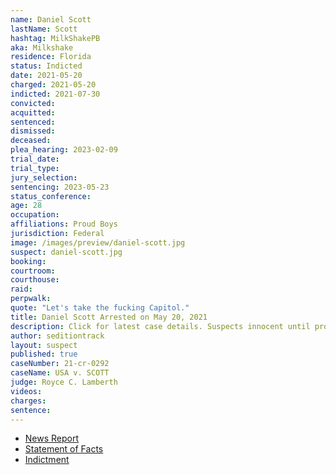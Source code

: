 ```yaml
---
name: Daniel Scott
lastName: Scott
hashtag: MilkShakePB
aka: Milkshake
residence: Florida
status: Indicted
date: 2021-05-20
charged: 2021-05-20
indicted: 2021-07-30
convicted:
acquitted:
sentenced:
dismissed:
deceased:
plea_hearing: 2023-02-09
trial_date:
trial_type:
jury_selection:
sentencing: 2023-05-23
status_conference:
age: 28
occupation:
affiliations: Proud Boys
jurisdiction: Federal
image: /images/preview/daniel-scott.jpg
suspect: daniel-scott.jpg
booking:
courtroom:
courthouse:
raid:
perpwalk:
quote: "Let's take the fucking Capitol."
title: Daniel Scott Arrested on May 20, 2021
description: Click for latest case details. Suspects innocent until proven guilty.
author: seditiontrack
layout: suspect
published: true
caseNumber: 21-cr-0292
caseName: USA v. SCOTT
judge: Royce C. Lamberth
videos:
charges:
sentence:
---
```

- [News Report](https://www.washingtonpost.com/local/legal-issues/proudboy-screaming-lets-take-capitol-arrested/2021/05/20/ccae5e00-b9a7-11eb-a6b1-81296da0339b_story.html)
- [Statement of Facts](https://www.justice.gov/usao-dc/case-multi-defendant/file/1395876/download)
- [Indictment](https://extremism.gwu.edu/sites/g/files/zaxdzs2191/f/Daniel%20Lyons%20Scott%20Indictment.pdf)
